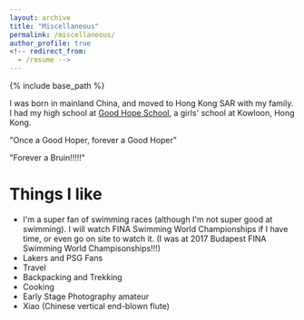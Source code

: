 ```yaml
---
layout: archive
title: "Miscellaneous"
permalink: /miscellaneous/
author_profile: true
<!-- redirect_from:
  - /resume -->
---
```


{% include base_path %}

I was born in mainland China, and moved to Hong Kong SAR with my family. I had my high school at [Good Hope School](http://www.ghs.edu.hk/sec/), a girls' school at Kowloon, Hong Kong.

"Once a Good Hoper, forever a Good Hoper"

"Forever a Bruin!!!!!"


Things I like
======
* I'm a super fan of swimming races (although I'm not super good at swimming). I will watch FINA Swimming World Championships if I have time, or even go on site to watch it. (I was at 2017 Budapest FINA Swimming World Champisonships!!!)
* Lakers and PSG Fans
* Travel
* Backpacking and Trekking
* Cooking
* Early Stage Photography amateur 
* Xiao (Chinese vertical end-blown flute)


<!-- Work experience
======
* Summer 2018: Applied Data Science and Machine Learning (NLP) Intern at SAP
  * Working with [Recast.AI (SAP Conversational AI) Group](https://cai.tools.sap/)
  * Duties included: Improving the existing sentence clustering algorithms for the chatbot that we're building -->








